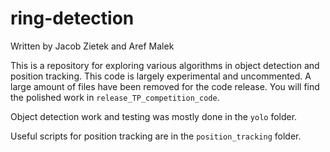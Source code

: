 # ring-detection

Written by Jacob Zietek and Aref Malek

This is a repository for exploring various algorithms in object detection and position tracking. This code is largely experimental and uncommented. A large amount of files have been removed for the code release. You will find the polished work in `release_TP_competition_code`.

Object detection work and testing was mostly done in the `yolo` folder. 

Useful scripts for position tracking are in the `position_tracking` folder.